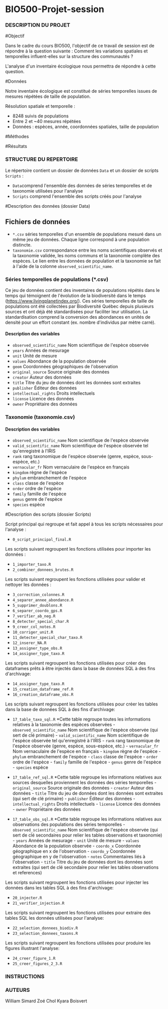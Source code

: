 # BIO500-Projet-session


### DESCRIPTION DU PROJET ######################################################

#Objectif 

Dans le cadre du cours BIO500, l'objectif de ce travail de session est de répondre 
à la question suivante : Comment les variations spatiales et temporelles influent-elles 
sur la structure des communautés ?

L'analyse d'un inventaire écologique nous permettra de répondre à cette question.

#Données

Notre inventaire écologique est constitué de séries temporelles issues de mesures 
répétées de taille de population. 

Résolution spatiale et temporelle : 

- 8248 suivis de populations
- Entre 2 et ~40 mesures répétées
- Données : espèces, année, coordonnées spatiales, taille de population

#Méthodes

#Résultats 



### STRUCTURE DU REPERTOIRE ####################################################

Le répertoire contient un dossier de données `Data` et un dossier de scripts `Scripts` :

- `Data`comprend l'ensemble des données de séries temporelles et de taxonomie utilisées pour l'analyse
- `Scripts` comprend l'ensemble des scripts créés pour l'analyse


#Description des données (dossier Data)
## Fichiers de données

- `*.csv` séries temporelles d'un ensemble de populations mesuré dans un même jeu de données. Chaque ligne correspond à une population distincte.
- `taxonomie.csv` correspondance entre les noms scientifiques observés et la taxonomie validée, les noms communs et la taxonomie complète des espèces. Le lien entre les données de population et la taxonomie se fait à l'aide de la colonne `observed_scientific_name`.

### Séries temporelles de populations (*.csv)

Ce jeu de données contient des inventaires de populations répétés dans le temps qui témoignent de l'évolution de la biodiversité dans le temps (<https://www.livingplanetindex.org/>). 
Ces séries temporelles de taille de populations ont été collectées par Biodiversité Québec depuis plusieurs sources et ont déjà été standardisées pour faciliter leur utilisation. 
La standardisation comprend la conversion des abondances en unités de densité pour un effort constant (ex. nombre d'individus par mètre carré).

#### Description des variables

- `observed_scientific_name` Nom scientifique de l'espèce observée
- `years` Années de mesurage
- `unit` Unité de mesure
- `values` Abondance de la population observée
- `geom` Coordonnées géographiques de l'observation
- `original_source` Source originale des données
- `creator` Auteur des données
- `title` Titre du jeu de données dont les données sont extraites
- `publisher` Éditeur des données
- `intellectual_rights` Droits intellectuels
- `license` Licence des données
- `owner` Propriétaire des données

### Taxonomie (taxonomie.csv)
#### Description des variables

- `observed_scientific_name` Nom scientifique de l'espèce observée
- `valid_scientific_name` Nom scientifique de l'espèce observée tel qu'enregistré à l'IRIS
- `rank` rang taxonomique de l'espèce observée (genre, espèce, sous-espèce, etc.)
- `vernacular_fr` Nom vernaculaire de l'espèce en français
- `kingdom` règne de l'espèce
- `phylum` embranchement de l'espèce
- `class` classe de l'espèce
- `order` ordre de l'espèce
- `family` famille de l'espèce
- `genus` genre de l'espèce
- `species` espèce


#Description des scripts (dossier Scripts)

Script principal qui regroupe et fait appel à tous les scripts nécessaires pour l'analyse :
- `0_script_principal_final.R` 
   
Les scripts suivant regroupent les fonctions utilisées pour importer les données :
- `1_importer_taxo.R`
- `2_combiner_donnees_brutes.R`

Les scripts suivant regroupent les fonctions utilisées pour valider et nettoyer les données :
- `3_correction_colonnes.R`
- `4_separer_annee_abondance.R`
- `5_supprimer_doublons.R`
- `6_separer_coordo_gps.R`
- `7_verifier_ab_neg.R`
- `8_detecter_special_char.R`
- `9_creer_col_notes.R`
- `10_corriger_unit.R`
- `11_detecter_special_char_taxo.R` 
- `12_inserer_NA.R`
- `13_assigner_type_obs.R`
- `14_assigner_type_taxo.R`

Les scripts suivant regroupent les fonctions utilisées pour créer des dataframes prêts à être injectés dans la base de données SQL à des fins d'archivage:
- `14_assigner_type_taxo.R`
- `15_creation_dataframe_ref.R`
- `16_creation_dataframe_obs.R`

Les scripts suivant regroupent les fonctions utilisées pour créer les tables dans la base de données SQL à des fins d'archivage:
- `17_table_taxo_sql.R`
          *Cette table regroupe toutes les informations relatives à la taxonomie des espèces observées
          - `observed_scientific_name` Nom scientifique de l'espèce observée (qui sert de clé primaire)
          - `valid_scientific_name` Nom scientifique de l'espèce observée tel qu'enregistré à l'IRIS
          - `rank` rang taxonomique de l'espèce observée (genre, espèce, sous-espèce, etc.)
          - `vernacular_fr` Nom vernaculaire de l'espèce en français
          - `kingdom` règne de l'espèce
          - `phylum` embranchement de l'espèce
          - `class` classe de l'espèce
          - `order` ordre de l'espèce
          - `family` famille de l'espèce
          - `genus` genre de l'espèce
          - `species` espèce
          
- `17_table_ref_sql.R`
          *Cette table regroupe les informations relatives aux sources desquelles proviennent les données des séries temporelles
              - `original_source` Source originale des données
              - `creator` Auteur des données
              - `title` Titre du jeu de données dont les données sont extraites (qui sert de clé primaire)
              - `publisher` Éditeur des données
              - `intellectual_rights` Droits intellectuels
              - `license` Licence des données
              - `owner` Propriétaire des données
              
- `17_table_obs_sql.R`
          *Cette table regroupe les informations relatives aux observations des populations des séries temporelles
              - `observed_scientific_name` Nom scientifique de l'espèce observée (qui sert de clé secondaires pour relier les tables observations et taxonomie)
              - `years` Années de mesurage
              - `unit` Unité de mesure
              - `values` Abondance de la population observée
              - `coordo_x` Coordonnée géographique en x de l'observation
              - `coordo_y` Coordonnée géographique en y de l'observation
              - `notes` Commentaires liés à l'observation
              - `title` Titre du jeu de données dont les données sont extraites (qui sert de clé secondaire pour relier les tables observations et references)

Les scripts suivant regroupent les fonctions utilisées pour injecter les données dans les tables SQL à des fins d'archivage:
- `20_injecter.R`  
- `21_verifier_injection.R`

Les scripts suivant regroupent les fonctions utilisées pour extraire des tables SQL les données utilisées pour l'analyse:
- `22_selection_donnees_biodiv.R`
- `23_selection_donnees_taxons.R`

Les scripts suivant regroupent les fonctions utilisées pour produire les figures illustrant l'analyse:
- `24_creer_figure_1.R`
- `25_creer_figures_2_3.R`
   
   
              
### INSTRUCTIONS ###############################################################


### AUTEURS ####################################################################

William Simard 
Zoé Chol
Kyara Boisvert










